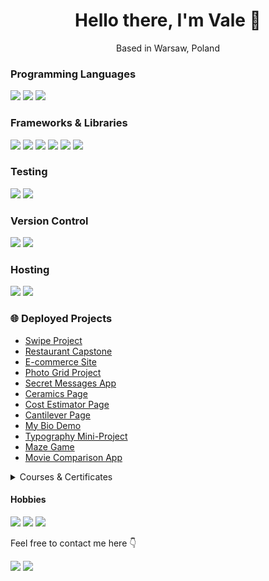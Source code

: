 <h1 align="center"> Hello there, I'm Vale 👋</h1>
<p align="center">Based in Warsaw, Poland</p>

### Programming Languages
<img src="https://img.shields.io/badge/html5-%23E34F26.svg?style=for-the-badge&logo=html5&logoColor=white" /> <img src="https://img.shields.io/badge/css3-%231572B6.svg?style=for-the-badge&logo=css3&logoColor=white" /> <img src="https://img.shields.io/badge/javascript-%23323330.svg?style=for-the-badge&logo=javascript&logoColor=%23F7DF1E" />

### Frameworks & Libraries
<img src="https://img.shields.io/badge/react-%2320232a.svg?style=for-the-badge&logo=react&logoColor=%2361DAFB" /> <img src="https://img.shields.io/badge/node.js-6DA55F?style=for-the-badge&logo=node.js&logoColor=white" /> <img src="https://img.shields.io/badge/NPM-%23CB3837.svg?style=for-the-badge&logo=npm&logoColor=white" /> <img src="https://img.shields.io/badge/Express%20js-000000?style=for-the-badge&logo=express&logoColor=white" /> <img src="https://img.shields.io/badge/Bootstrap-563D7C?style=for-the-badge&logo=bootstrap&logoColor=white" /> <img src="https://img.shields.io/badge/Bulma-00D1B2?style=for-the-badge&logo=Bulma&logoColor=white" /> 

### Testing
<img src="https://img.shields.io/badge/-jest-%23C21325?style=for-the-badge&logo=jest&logoColor=white" /> <img src="https://img.shields.io/badge/-mocha-%238D6748?style=for-the-badge&logo=mocha&logoColor=white" /> 

### Version Control
<img src="https://img.shields.io/badge/github-%23121011.svg?style=for-the-badge&logo=github&logoColor=white" /> <img src="https://img.shields.io/badge/git-%23F05033.svg?style=for-the-badge&logo=git&logoColor=white" />

### Hosting
<img src="https://img.shields.io/badge/Render-%46E3B7.svg?style=for-the-badge&logo=render&logoColor=white" /> <img src="https://img.shields.io/badge/vercel-%23000000.svg?style=for-the-badge&logo=vercel&logoColor=white" /> 

### 🌐 Deployed Projects
- [Swipe Project](https://swipe-project-tau.vercel.app/)
- [Restaurant Capstone](https://restaurant-capstone-wheat.vercel.app/)
- [E-commerce Site](https://online-shop-w0gi.onrender.com)
- [Photo Grid Project](https://photo-grid-project.vercel.app/)
- [Secret Messages App](https://sma-beige-beta.vercel.app/)
- [Ceramics Page](https://ceramics-project.vercel.app/)
- [Cost Estimator Page](https://cost-estimator-blue.vercel.app/)
- [Cantilever Page](https://cantilever.vercel.app/)
- [My Bio Demo](https://my-bio-blond.vercel.app/)
- [Typography Mini-Project](https://typography-project-pink.vercel.app/)
- [Maze Game](https://maze-game-qs7a.onrender.com)
- [Movie Comparison App](https://movie-comparison-app.onrender.com)

<details>
<summary>Courses & Certificates</summary>
<br>
<ul>
 <li><a href="https://www.coursera.org/account/accomplishments/specialization/certificate/93FLMBUYFS9P)">📖 Meta Front-End Developer Specialization</a>
  <br>
     📆 October 2023
  <br>
     🌐 Coursera
 </li>
</ul>
 <ul>
  <li><a href="https://ude.my/UC-9f8121e9-ca51-43f7-aa51-ede17359149f">📖 The Modern Javascript Bootcamp Course (2022)</a>
   <br>
     📆 September 2023
   <br>
     🌐 Udemy
     </li>
 </ul>
 <ul>
   <li><a href="https://ude.my/UC-7645afc9-8794-4448-a6a4-7658b6d482d1">📖 The HTML & CSS Bootcamp 2023 Edition</a>
     <br>
    📆 June 2023
    <br>
     🌐 Udemy
    </li>
</ul>
</details>

#### Hobbies
<a href="https://open.spotify.com/user/lavrentyeva.valentyna?si=bec0cfc5a1774843"><img src="https://img.shields.io/badge/Spotify-1ED760?&style=for-the-badge&logo=spotify&logoColor=white" /></a>
<a href="https://steamcommunity.com/id/sithness12345/"><img src="https://img.shields.io/badge/Steam-000000?style=for-the-badge&logo=steam&logoColor=white" /></a>
<img src="https://img.shields.io/badge/Nintendo_Switch-E60012?style=for-the-badge&logo=nintendo-switch&logoColor=white" />
 
<p>Feel free to contact me here 👇</p>
<a href="mailto: lavrentyeva.valentyna@gmail.com"><img src="https://img.shields.io/badge/Gmail-D14836?style=for-the-badge&logo=gmail&logoColor=white"/></a>
<a href="https://www.linkedin.com/in/valentyna-lavrentyeva/"><img src="https://img.shields.io/badge/LinkedIn-0077B5?style=for-the-badge&logo=linkedin&logoColor=white"/></a>

